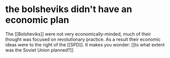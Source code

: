 # the bolsheviks didn't have an economic plan

The [[Bolsheviks]] were not very economically-minded, much of their thought was focused on revolutionary practice. As a result their economic ideas were to the right of the [[SPD]]. It makes you wonder: [[to what extent was the Soviet Union planned?]]
